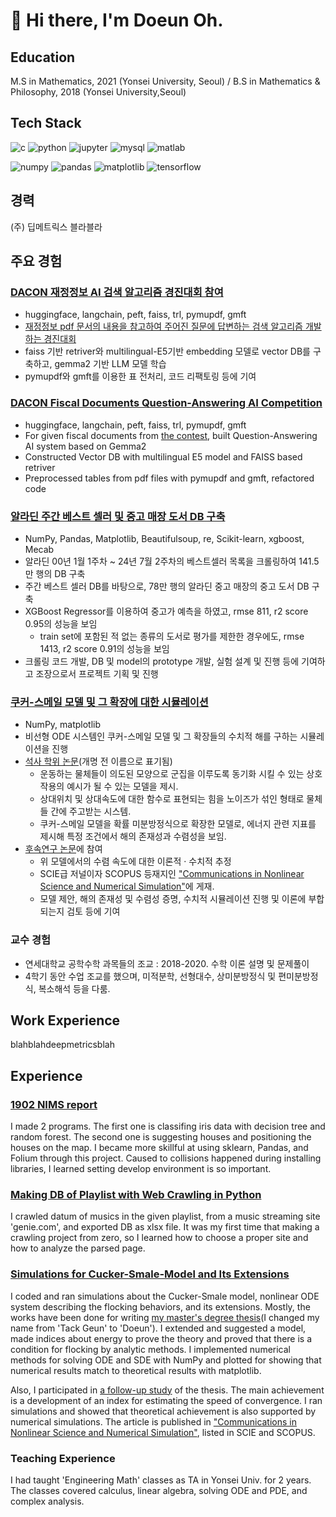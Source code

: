 # :wave: Hi there, I'm Doeun Oh.

## Education
M.S in Mathematics, 2021 (Yonsei University, Seoul) / B.S in Mathematics & Philosophy, 2018 (Yonsei University,Seoul)

## Tech Stack
![c](https://img.shields.io/badge/C-a8b9cc?style=flat-square&logo=c&logoColor=black) ![python](https://img.shields.io/badge/Python-3776ab?style=flat-square&logo=python&logoColor=white) ![jupyter](https://img.shields.io/badge/Jupyter-f37626?style=flat-square&logo=jupyter&logoColor=white) ![mysql](https://img.shields.io/badge/mysql-4479A1?style=flat-square&logo=mysql&logoColor=white) ![matlab](https://img.shields.io/badge/MATLAB-0076a8?style=flat-square&logo=mathworks&logoColor=white)

![numpy](https://img.shields.io/badge/NumPy-013243?style=flat-square&logo=numpy&logoColor=white) ![pandas](https://img.shields.io/badge/pandas-150458?style=flat-square&logo=pandas&logoColor=white) ![matplotlib](https://img.shields.io/badge/matplotlib-11557c?style=flat-square) ![tensorflow](https://img.shields.io/badge/TensorFlow-ff6f00?style=flat-square&logo=tensorflow&logoColor=white)

## 경력
(주) 딥메트릭스 블라블라

## 주요 경험
### [DACON 재정정보 AI 검색 알고리즘 경진대회 참여](https://github.com/theNocturni/WASSUP-DACON-FinAI)
- huggingface, langchain, peft, faiss, trl, pymupdf, gmft
- [재정정보 pdf 문서의 내용을 참고하여 주어진 질문에 답변하는 검색 알고리즘 개발하는 경진대회](https://dacon.io/competitions/official/236295/overview/description)
- faiss 기반 retriver와 multilingual-E5기반 embedding 모델로 vector DB를 구축하고, gemma2 기반 LLM 모델 학습
- pymupdf와 gmft를 이용한 표 전처리, 코드 리팩토링 등에 기여

### [DACON Fiscal Documents Question-Answering AI Competition](https://github.com/theNocturni/WASSUP-DACON-FinAI)
- huggingface, langchain, peft, faiss, trl, pymupdf, gmft
- For given fiscal documents from [the contest](https://dacon.io/competitions/official/236295/overview/description), built Question-Answering AI system based on Gemma2
- Constructed Vector DB with multilingual E5 model and FAISS based retriver
- Preprocessed tables from pdf files with pymupdf and gmft, refactored code

### [알라딘 주간 베스트 셀러 및 중고 매장 도서 DB 구축](https://github.com/kdt-3-second-Project/aladin_usedbook)
- NumPy, Pandas, Matplotlib, Beautifulsoup, re, Scikit-learn, xgboost, Mecab
- 알라딘 00년 1월 1주차 ~ 24년 7월 2주차의 베스트셀러 목록을 크롤링하여 141.5만 행의 DB 구축
- 주간 베스트 셀러 DB를 바탕으로, 78만 행의 알라딘 중고 매장의 중고 도서 DB 구축
- XGBoost Regressor를 이용하여 중고가 예측을 하였고, rmse 811, r2 score 0.95의 성능을 보임
  - train set에 포함된 적 없는 종류의 도서로 평가를 제한한 경우에도, rmse 1413, r2 score 0.91의 성능을 보임 
- 크롤링 코드 개발, DB 및 model의 prototype 개발, 실험 설계 및 진행 등에 기여하고 조장으로서 프로젝트 기획 및 진행

### [쿠커-스메일 모델 및 그 확장에 대한 시뮬레이션](https://github.com/doeun-235/Cucker-Smale-Model)
- NumPy, matplotlib
- 비선형 ODE 시스템인 쿠커-스메일 모델 및 그 확장들의 수치적 해를 구하는 시뮬레이션을 진행
- [석사 학위 논문](http://www.riss.kr/search/detail/DetailView.do?p_mat_type=be54d9b8bc7cdb09&control_no=c40c7fb1b28114ebffe0bdc3ef48d419)(개명 전 이름으로 표기됨)
  - 운동하는 물체들이 의도된 모양으로 군집을 이루도록 동기화 시킬 수 있는 상호작용의 예시가 될 수 있는 모델을 제시.
  - 상대위치 및 상대속도에 대한 함수로 표현되는 힘을 노이즈가 섞인 형태로 물체들 간에 주고받는 시스템.
  - 쿠커-스메일 모델을 확률 미분방정식으로 확장한 모델로, 에너지 관련 지표를 제시해 특정 조건에서 해의 존재성과 수렴성을 보임.
- [후속연구 논문](https://arxiv.org/abs/2105.07353)에 참여
  - 위 모델에서의 수렴 속도에 대한 이론적 · 수치적 추정
  - SCIE급 저널이자 SCOPUS 등재지인 ["Communications in Nonlinear Science and Numerical Simulation"](https://www.sciencedirect.com/science/article/pii/S1007570422001265?dgcid=coauthor)에 게재.
  - 모델 제안, 해의 존재성 및 수렴성 증명, 수치적 시뮬레이션 진행 및 이론에 부합되는지 검토 등에 기여

### 교수 경험
- 연세대학교 공학수학 과목들의 조교 : 2018-2020. 수학 이론 설명 및 문제풀이
- 4학기 동안 수업 조교를 했으며, 미적분학, 선형대수, 상미분방정식 및 편미분방정식, 복소해석 등을 다룸.

## Work Experience
blahblahdeepmetricsblah

## Experience
### [1902 NIMS report](https://github.com/neulbo-187/1902-NIMS-report)
I made 2 programs. The first one is classifing iris data with decision tree and random forest. The second one is suggesting houses and positioning the houses on the map. I became more skillful at using sklearn, Pandas, and Folium through this project. Caused to collisions happened during installing libraries, I learned setting develop environment is so important. 

### [Making DB of Playlist with Web Crawling in Python](https://github.com/neulbo-187/making-DB-with-crawling)
I crawled datum of musics in the given playlist, from a music streaming site 'genie.com', and exported DB as xlsx file. It was my first time that making a crawling project from zero, so I learned how to choose a proper site and how to analyze the parsed page.

### [Simulations for Cucker-Smale-Model and Its Extensions](https://github.com/doeun-235/Cucker-Smale-Model)
I coded and ran simulations about the Cucker-Smale model, nonlinear ODE system describing the flocking behaviors, and its extensions. Mostly, the works have been done for writing [my master's degree thesis](http://www.riss.kr/search/detail/DetailView.do?p_mat_type=be54d9b8bc7cdb09&control_no=c40c7fb1b28114ebffe0bdc3ef48d419)(I changed my name from 'Tack Geun' to 'Doeun'). I extended and suggested a model, made indices about energy to prove the theory and proved that there is a condition for flocking by analytic methods. I implemented numerical methods for solving ODE and SDE with NumPy and plotted for showing that numerical results match to theoretical results with matplotlib.

Also, I participated in [a follow-up study](https://arxiv.org/abs/2105.07353) of the thesis. The main achievement is a development of an index for estimating the speed of convergence. I ran simulations and showed that theoretical achievement is also supported by numerical simulations. The article is published in ["Communications in Nonlinear Science and Numerical Simulation"](https://www.sciencedirect.com/science/article/pii/S1007570422001265?dgcid=coauthor), listed in SCIE and SCOPUS. 

### Teaching Experience
I had taught 'Engineering Math' classes as TA in Yonsei Univ. for 2 years. The classes covered calculus, linear algebra, solving ODE and PDE, and complex analysis. 

<!--
**neulbo-187/neulbo-187** is a ✨ _special_ ✨ repository because its `README.md` (this file) appears on your GitHub profile.

Here are some ideas to get you started:

- 🔭 I’m currently working on ...
- 🌱 I’m currently learning ...
- 👯 I’m looking to collaborate on ...
- 🤔 I’m looking for help with ...
- 💬 Ask me about ...
- 📫 How to reach me: ...
- 😄 Pronouns: ...
- ⚡ Fun fact: ...
-->
